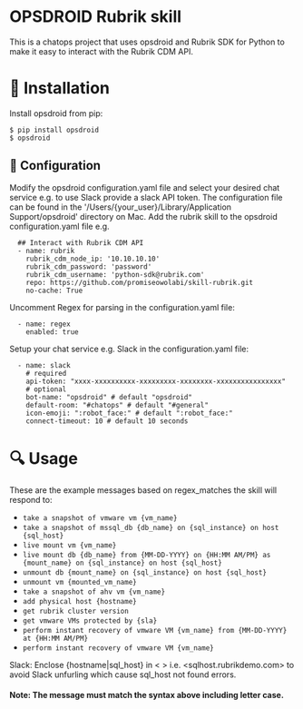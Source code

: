 # OPSDROID Rubrik skill

This is a chatops project that uses opsdroid and Rubrik SDK for Python to make it easy to interact with the Rubrik CDM API.


# :hammer: Installation

Install opsdroid from pip:

```
$ pip install opsdroid
$ opsdroid
```

## :blue_book: Configuration
Modify the opsdroid configuration.yaml file and select your desired chat service e.g. to use Slack provide a slack API token.
The configuration file can be found in the '/Users/{your_user}/Library/Application Support/opsdroid' directory on Mac.
Add the rubrik skill to the opsdroid configuration.yaml file e.g.
```
  ## Interact with Rubrik CDM API
  - name: rubrik
    rubrik_cdm_node_ip: '10.10.10.10'
    rubrik_cdm_password: 'password'
    rubrik_cdm_username: 'python-sdk@rubrik.com'
    repo: https://github.com/promiseowolabi/skill-rubrik.git
    no-cache: True
```
Uncomment Regex for parsing in the configuration.yaml file:
```
  - name: regex
    enabled: true
```
Setup your chat service e.g. Slack in the configuration.yaml file:
```
  - name: slack
    # required
    api-token: "xxxx-xxxxxxxxxx-xxxxxxxxx-xxxxxxxx-xxxxxxxxxxxxxxxx"
    # optional
    bot-name: "opsdroid" # default "opsdroid"
    default-room: "#chatops" # default "#general"
    icon-emoji: ":robot_face:" # default ":robot_face:"
    connect-timeout: 10 # default 10 seconds
```

# :mag: Usage

These are the example messages based on regex_matches the skill will respond to:

* `take a snapshot of vmware vm {vm_name}`
* `take a snapshot of mssql_db {db_name} on {sql_instance} on host {sql_host}`
* `live mount vm {vm_name}`
* `live mount db {db_name} from {MM-DD-YYYY} on {HH:MM AM/PM} as {mount_name} on {sql_instance} on host {sql_host}`
* `unmount db {mount_name} on {sql_instance} on host {sql_host}`
* `unmount vm {mounted_vm_name}`
* `take a snapshot of ahv vm {vm_name}`
* `add physical host {hostname}`
* `get rubrik cluster version`
* `get vmware VMs protected by {sla}`
* `perform instant recovery of vmware VM {vm_name} from {MM-DD-YYYY} at {HH:MM AM/PM}`
* `perform instant recovery of vmware VM {vm_name}`

Slack: Enclose {hostname|sql_host} in < > i.e. <sqlhost.rubrikdemo.com> to avoid Slack unfurling which cause sql_host not found errors.

#### Note: The message must match the syntax above including letter case.

